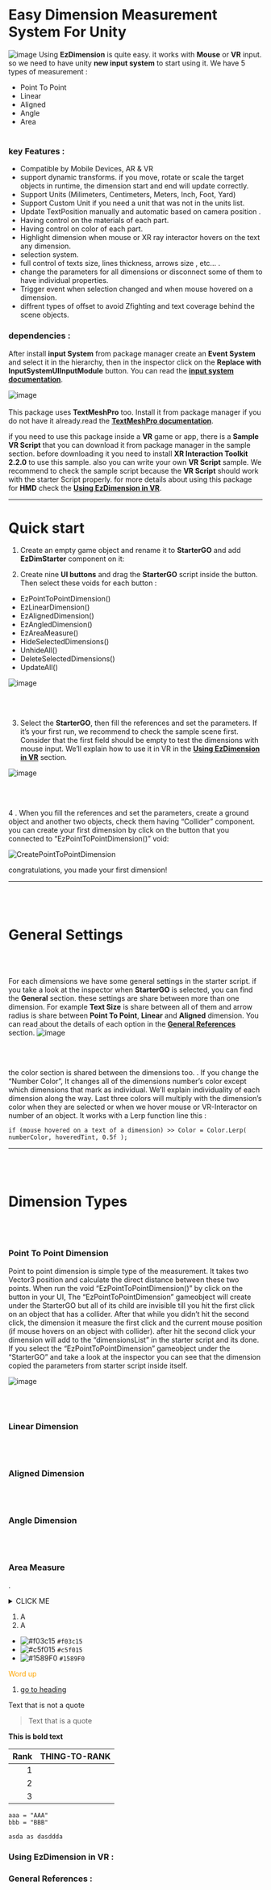 # Easy Dimension Measurement System For Unity

![image](https://user-images.githubusercontent.com/88411269/216851590-bd33ad4a-d12c-492e-b990-029453dee0c6.png)
Using **EzDimension** is quite easy. it works with **Mouse** or **VR** input. so we need to have unity **new input system** to start using it. We have 5 types of measurement :
* Point To Point
* Linear
* Aligned
* Angle
* Area
<br/><br/>

### key Features :
* Compatible by Mobile Devices, AR & VR
* support dynamic transforms. if you move, rotate or scale the target objects in runtime, the dimension start and end will update correctly.
* Support Units (Milimeters, Centimeters, Meters, Inch, Foot, Yard)
* Support Custom Unit if you need a unit that was not in the units list.
* Update TextPosition manually and automatic based on camera position .
* Having control on the materials of each part.
* Having control on color of each part.
* Highlight dimension when mouse or XR ray interactor hovers on the text any dimension.
* selection system.
* full control of texts size, lines thickness, arrows size , etc... .
* change the parameters for all dimensions or disconnect some of them to have individual properties.
* Trigger event when selection changed and when mouse hovered on a dimension.
* diffrent types of offset to avoid Zfighting and text coverage behind the scene objects.


### dependencies :

After install **input System** from package manager create an **Event System** and select it in the hierarchy, then in the inspector click on the **Replace with InputSystemUIInputModule** button. You can read the [**input system documentation**](https://docs.unity3d.com/Packages/com.unity.inputsystem@1.5/manual/index.html).

![image](https://user-images.githubusercontent.com/88411269/216845364-046d6af5-094a-490e-9da4-8f453f10e764.png)
<br/><br/>
This package uses **TextMeshPro** too. Install it from package manager if you do not have it already.read the [**TextMeshPro documentation**](https://docs.unity3d.com/Manual/com.unity.textmeshpro.html).

if you need to use this package inside a **VR** game or app, there is a **Sample VR Script** that you can download it from package manager in the sample section. before downloading it you need to install **XR Interaction Toolkit 2.2.0** to use this sample. also you can write your own **VR Script** sample. We recommend to check the sample script because the **VR Script** should work with the starter Script properly. for more details about using this package for **HMD** check the [**Using EzDimension in VR**](#VRSetting).

---

# Quick start

1. Create an empty game object and rename it to **StarterGO** and add **EzDimStarter** component on it:

2. Create nine **UI buttons** and drag the **StarterGO** script inside the button. Then select these voids for each button :

* EzPointToPointDimension()
* EzLinearDimension()
* EzAlignedDimension()
* EzAngledDimension()
* EzAreaMeasure()
* HideSelectedDimensions()
* UnhideAll()
* DeleteSelectedDimensions()
* UpdateAll()

![image](https://user-images.githubusercontent.com/88411269/216846372-5bf205e8-d45c-462c-90d9-feb1da2fc6d5.png)

<br/><br/>

3. Select the **StarterGO**, then fill the references and set the parameters. If it’s your first run, we recommend to check the sample scene first.
Consider that the first field should be empty to test the dimensions with mouse input. We’ll explain how to use it in VR in the [**Using EzDimension in VR**](#VRSetting) section.

![image](https://user-images.githubusercontent.com/88411269/216846440-11e8cad1-d26a-451e-83a6-f01bbbef0c4a.png)

<br/><br/>

4 . When you fill the references and set the parameters, create a ground object and another two objects, check them having “Collider” component. you can create your first dimension by click on the button that you connected to “EzPointToPointDimension()” void:

![CreatePointToPointDimension](https://user-images.githubusercontent.com/88411269/216851375-caaf83e1-1bf9-4e11-a058-665a60579b6b.gif)

congratulations, you made your first dimension!

---

<br/><br/>

# General Settings

<br/><br/>

For each dimensions we have some general settings in the starter script. if you take a look at the inspector when **StarterGO** is selected, you can find the **General** section.
these settings are share between more than one dimension. For example **Text Size** is share between all of them and arrow radius is share between **Point To Point**, **Linear** and **Aligned** dimension. You can read about the details of each option in the [**General References**](#GeneralReferences) section.
![image](https://user-images.githubusercontent.com/88411269/216851756-74f0d795-6e22-4bc3-9b59-5e47a110b82a.png)

<br/><br/>

the color section is shared between the dimensions too. . If you change the “Number Color”, It changes all of the dimensions number’s color except which dimensions that mark as individual. We’ll explain individuality of each dimension along the way. Last three colors will multiply with the dimension’s color when they are selected or when we hover mouse or VR-Interactor on number of an object. It works with a Lerp function line this : 

    if (mouse hovered on a text of a dimension) >> Color = Color.Lerp( numberColor, hoveredTint, 0.5f );

---

<br/><br/>

# Dimension Types
<br/><br/>
### Point To Point Dimension
Point to point dimension is simple type of the measurement. It takes two Vector3 position and calculate the direct distance between these two points.
When run the void “EzPointToPointDimension()” by click on the button in your UI, The “EzPointToPointDimension” gameobject will create under the StarterGO but all of its child are invisible till you hit the first click on an object that has a collider. After that while you didn’t hit the second click, the dimension it measure the first click and the current mouse position (if mouse hovers on an object with collider). after hit the second click your dimension will add to the “dimensionsList” in the starter script and its done.
If you select the “EzPointToPointDimension” gameobject under the “StarterGO” and take a look at the inspector you can see that the dimension copied the parameters from starter script inside itself.

![image](https://user-images.githubusercontent.com/88411269/216855671-748c5473-5272-4f18-b502-b36fb1254dc5.png)


<br/><br/>
### Linear Dimension



<br/><br/>
### Aligned Dimension



<br/><br/>
### Angle Dimension



<br/><br/>
### Area Measure





.
<details><summary>CLICK ME</summary>
<p>

#### We can hide anything, even code!

```ruby
   puts "Hello World"
```

</p>
</details>

1. A
1. A


- ![#f03c15](https://placehold.co/15x15/f03c15/f03c15.png) `#f03c15`
- ![#c5f015](https://placehold.co/15x15/c5f015/c5f015.png) `#c5f015`
- ![#1589F0](https://placehold.co/15x15/1589F0/1589F0.png) `#1589F0`

<span style="color:orange;">Word up</span>




1. [go to heading](#VRSetting)


Text that is not a quote

> Text that is a quote


**This is bold text**


| Rank | THING-TO-RANK |
|-----:|---------------|
|     1|               |
|     2|               |
|     3|               |


```
aaa = "AAA"
bbb = "BBB"
```
  
    asda as dasddda
    

    
    
<a name="VRSetting">
  </a>
  
### Using EzDimension in VR :


<a name="GeneralReferences">
  </a>
  
### General References :
  
  
  
